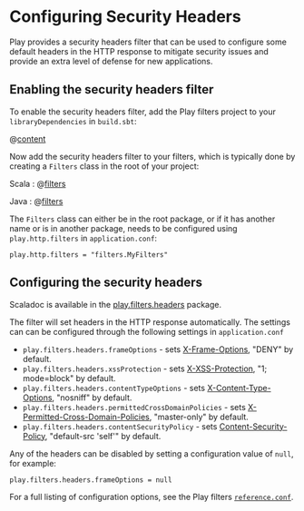 <!--- Copyright (C) 2009-2016 Typesafe Inc. <http://www.typesafe.com> -->
# Configuring Security Headers

Play provides a security headers filter that can be used to configure some default headers in the HTTP response to mitigate security issues and provide an extra level of defense for new applications.

## Enabling the security headers filter

To enable the security headers filter, add the Play filters project to your `libraryDependencies` in `build.sbt`:

@[content](code/filters.sbt)

Now add the security headers filter to your filters, which is typically done by creating a `Filters` class in the root of your project:

Scala
: @[filters](code/SecurityHeaders.scala)

Java
: @[filters](code/detailedtopics/configuration/headers/Filters.java)

The `Filters` class can either be in the root package, or if it has another name or is in another package, needs to be configured using `play.http.filters` in `application.conf`:

```
play.http.filters = "filters.MyFilters"
```

## Configuring the security headers

Scaladoc is available in the [play.filters.headers](api/scala/play/filters/headers/package.html) package.

The filter will set headers in the HTTP response automatically.  The settings can can be configured through the following settings in `application.conf`

* `play.filters.headers.frameOptions` - sets [X-Frame-Options](https://developer.mozilla.org/en-US/docs/HTTP/X-Frame-Options), "DENY" by default.
* `play.filters.headers.xssProtection` - sets [X-XSS-Protection](http://blogs.msdn.com/b/ie/archive/2008/07/02/ie8-security-part-iv-the-xss-filter.aspx), "1; mode=block" by default.
* `play.filters.headers.contentTypeOptions` - sets [X-Content-Type-Options](http://blogs.msdn.com/b/ie/archive/2008/09/02/ie8-security-part-vi-beta-2-update.aspx), "nosniff" by default.
* `play.filters.headers.permittedCrossDomainPolicies` - sets [X-Permitted-Cross-Domain-Policies](https://www.adobe.com/devnet/articles/crossdomain_policy_file_spec.html), "master-only" by default.
* `play.filters.headers.contentSecurityPolicy` - sets [Content-Security-Policy](http://www.html5rocks.com/en/tutorials/security/content-security-policy/), "default-src 'self'" by default.

Any of the headers can be disabled by setting a configuration value of `null`, for example:

    play.filters.headers.frameOptions = null

For a full listing of configuration options, see the Play filters [`reference.conf`](resources/confs/filters-helpers/reference.conf).
